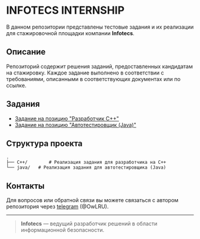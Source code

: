 # INFOTECS INTERNSHIP

В данном репозитории представлены тестовые задания и их реализации для стажировочной площадки компании **Infotecs**.

## Описание

Репозиторий содержит решения заданий, предоставленных кандидатам на стажировку. Каждое задание выполнено в соответствии с требованиями, описанными в соответствующих документах или по ссылке.

## Задания

- [Задание на позицию "Разработчик C++"](https://github.com/OwLRUS/infotecs_internship/tree/main/C%2B%2B)
- [Задание на позицию "Автотестировщик (Java)"](https://github.com/OwLRUS/infotecs_internship/tree/main/java)

## Структура проекта

```
.
├── C++/        # Реализация задания для разработчика на C++
└── java/   # Реализация задания для автотестировщика (Java)
```

## Контакты

Для вопросов или обратной связи вы можете связаться с автором репозитория через [telegram](https://t.me/OwLRU) (@OwLRU).

---

> **Infotecs** — ведущий разработчик решений в области информационной безопасности.
